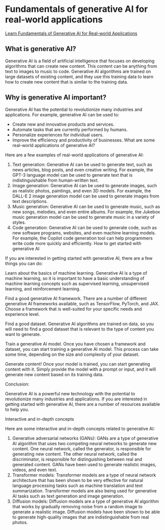 # Fundamentals of generative AI for real-world applications

[Learn Fundamentals of Generative AI for Real-world Applications](https://www.deeplearning.ai/courses/generative-ai-with-llms/)

## What is generative AI?

Generative AI is a field of artificial intelligence that focuses on developing algorithms that can create new content. This content can be anything from text to images to music to code. Generative AI algorithms are trained on large datasets of existing content, and they use this training data to learn how to create new content that is similar to the training data.

## Why is generative AI important?

Generative AI has the potential to revolutionize many industries and applications. For example, generative AI can be used to:

* Create new and innovative products and services.
* Automate tasks that are currently performed by humans.
* Personalize experiences for individual users.
* Improve the efficiency and productivity of businesses.
What are some real-world applications of generative AI?

Here are a few examples of real-world applications of generative AI:

1. Text generation: Generative AI can be used to generate text, such as news articles, blog posts, and even creative writing. For example, the GPT-3 language model can be used to generate text that is indistinguishable from human-written text.
2. Image generation: Generative AI can be used to generate images, such as realistic photos, paintings, and even 3D models. For example, the DALL-E 2 image generation model can be used to generate images from text descriptions.
3. Music generation: Generative AI can be used to generate music, such as new songs, melodies, and even entire albums. For example, the Jukebox music generation model can be used to generate music in a variety of styles.
4. Code generation: Generative AI can be used to generate code, such as new software programs, websites, and even machine learning models. For example, the Copilot code generation tool can help programmers write code more quickly and efficiently.
How to get started with generative AI

If you are interested in getting started with generative AI, there are a few things you can do:

Learn about the basics of machine learning. Generative AI is a type of machine learning, so it is important to have a basic understanding of machine learning concepts such as supervised learning, unsupervised learning, and reinforcement learning.

Find a good generative AI framework. There are a number of different generative AI frameworks available, such as TensorFlow, PyTorch, and JAX. Choose a framework that is well-suited for your specific needs and experience level.

Find a good dataset. Generative AI algorithms are trained on data, so you will need to find a good dataset that is relevant to the type of content you want to generate.

Train a generative AI model. Once you have chosen a framework and dataset, you can start training a generative AI model. This process can take some time, depending on the size and complexity of your dataset.

Generate content! Once your model is trained, you can start generating content with it. Simply provide the model with a prompt or input, and it will generate new content based on its training data.

Conclusion:

Generative AI is a powerful new technology with the potential to revolutionize many industries and applications. If you are interested in getting started with generative AI, there are a number of resources available to help you.

Interactive and in-depth concepts

Here are some interactive and in-depth concepts related to generative AI:

1. Generative adversarial networks (GANs): GANs are a type of generative AI algorithm that uses two competing neural networks to generate new content. One neural network, called the generator, is responsible for generating new content. The other neural network, called the discriminator, is responsible for distinguishing between real and generated content. GANs have been used to generate realistic images, videos, and even text.
2. Transformer models: Transformer models are a type of neural network architecture that has been shown to be very effective for natural language processing tasks such as machine translation and text summarization. Transformer models are also being used for generative AI tasks such as text generation and image generation.
3. Diffusion models: Diffusion models are a type of generative AI algorithm that works by gradually removing noise from a random image to generate a realistic image. Diffusion models have been shown to be able to generate high-quality images that are indistinguishable from real photos.
